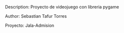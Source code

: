 Description: Proyecto de videojuego con libreria pygame

Author: Sebastian Tafur Torres

Proyecto: Jala-Admision